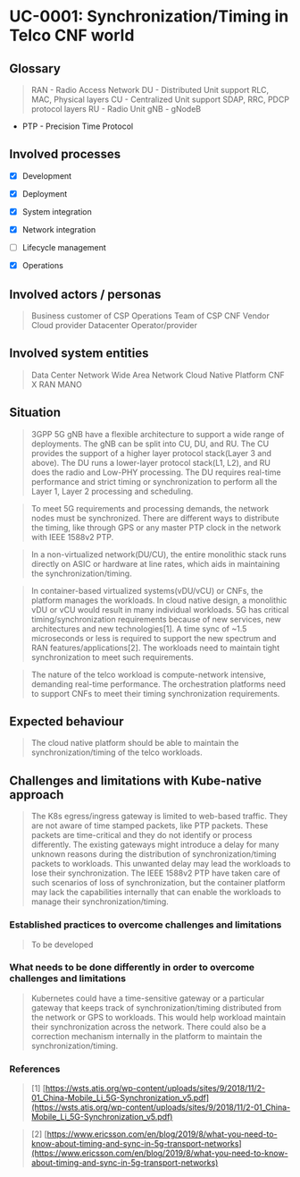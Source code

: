 # UC-0001: Synchronization/Timing in Telco CNF world

  

## Glossary

> RAN - Radio Access Network
> DU - Distributed Unit support RLC, MAC, Physical layers
> CU - Centralized Unit support SDAP, RRC, PDCP protocol layers
> RU - Radio Unit
> gNB - gNodeB
- PTP - Precision Time Protocol

  

## Involved processes

- [x] Development
- [x] Deployment
- [x] System integration
- [x] Network integration
- [ ] Lifecycle management
- [x] Operations

  

## Involved actors / personas

  

> Business customer of CSP
Operations Team of CSP
CNF Vendor
Cloud provider
Datacenter Operator/provider

  

## Involved system entities

  

>Data Center Network
Wide Area Network
Cloud Native Platform
CNF X
RAN
MANO

  

## Situation

> 3GPP 5G gNB have a flexible architecture to support a wide range of deployments. The gNB can be split into CU, DU, and RU. The CU provides the support of a higher layer protocol stack(Layer 3 and above). The DU runs a lower-layer protocol stack(L1, L2), and RU does the radio and Low-PHY processing. The DU requires real-time performance and strict timing or synchronization to perform all the Layer 1, Layer 2 processing and scheduling.

> To meet 5G requirements and processing demands, the network nodes must be synchronized. There are different ways to distribute the timing, like through GPS or any master PTP clock in the network with IEEE 1588v2 PTP.

> In a non-virtualized network(DU/CU), the entire monolithic stack runs directly on ASIC or hardware at line rates, which aids in maintaining the synchronization/timing.

> In container-based virtualized systems(vDU/vCU) or CNFs, the platform manages the workloads. In cloud native design, a monolithic vDU or vCU would result in many individual workloads. 5G has critical timing/synchronization requirements because of new services, new architectures and new technologies[1]. A time sync of ~1.5 microseconds or less is required to support the new spectrum and RAN features/applications[2]. The workloads need to maintain tight synchronization to meet such requirements.

> The nature of the telco workload is compute-network intensive, demanding real-time performance. The orchestration platforms need to support CNFs to meet their timing synchronization requirements.

  

## Expected behaviour

  

> The cloud native platform should be able to maintain the synchronization/timing of the telco workloads.

  

## Challenges and limitations with Kube-native approach

  

> The K8s egress/ingress gateway is limited to web-based traffic. They are not aware of time stamped packets, like PTP packets. These packets are time-critical and they do not identify or process differently. The existing gateways might introduce a delay for many unknown reasons during the distribution of synchronization/timing packets to workloads. This unwanted delay may lead the workloads to lose their synchronization. The IEEE 1588v2 PTP have taken care of such scenarios of loss of synchronization, but the container platform may lack the capabilities internally that can enable the workloads to manage their synchronization/timing.

  

### Established practices to overcome challenges and limitations

  

> To be developed

  

### What needs to be done differently in order to overcome challenges and limitations

  

> Kubernetes could have a time-sensitive gateway or a particular gateway that keeps track of synchronization/timing distributed from the network or GPS to workloads. This would help workload maintain their synchronization across the network. There could also be a correction mechanism internally in the platform to maintain the synchronization/timing.

  

### References

> [1] [https://wsts.atis.org/wp-content/uploads/sites/9/2018/11/2-01_China-Mobile_Li_5G-Synchronization_v5.pdf](https://wsts.atis.org/wp-content/uploads/sites/9/2018/11/2-01_China-Mobile_Li_5G-Synchronization_v5.pdf)

> [2] [https://www.ericsson.com/en/blog/2019/8/what-you-need-to-know-about-timing-and-sync-in-5g-transport-networks](https://www.ericsson.com/en/blog/2019/8/what-you-need-to-know-about-timing-and-sync-in-5g-transport-networks)
